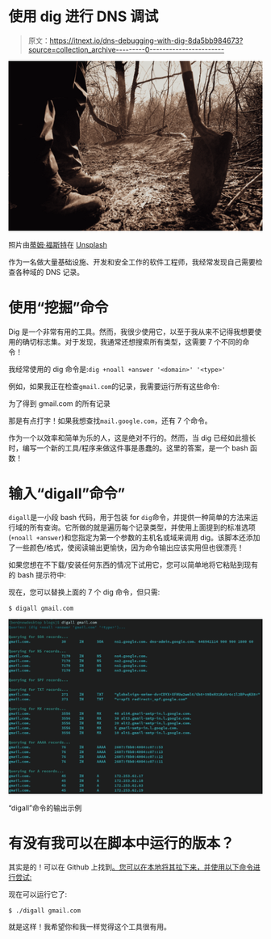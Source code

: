 # 使用 dig 进行 DNS 调试

> 原文：<https://itnext.io/dns-debugging-with-dig-8da5bb984673?source=collection_archive---------0----------------------->

![](img/d31b11f2953fa21cf9026bdb8664e364.png)

照片由[蒂姆·福斯特](https://unsplash.com/@timberfoster?utm_source=medium&utm_medium=referral)在 [Unsplash](https://unsplash.com?utm_source=medium&utm_medium=referral)

作为一名做大量基础设施、开发和安全工作的软件工程师，我经常发现自己需要检查各种域的 DNS 记录。

# 使用“挖掘”命令

Dig 是一个非常有用的工具。然而，我很少使用它，以至于我从来不记得我想要使用的确切标志集。对于发现，我通常还想搜索所有类型，这需要 7 个不同的命令！

我经常使用的 dig 命令是:`dig +noall +answer '<domain>' '<type>'`

例如，如果我正在检查`gmail.com`的记录，我需要运行所有这些命令:

为了得到 gmail.com 的所有记录

那是有点打字！如果我想查找`mail.google.com`，还有 7 个命令。

作为一个以效率和简单为乐的人，这是绝对不行的。然而，当 dig 已经如此擅长时，编写一个新的工具/程序来做这件事是愚蠢的。这里的答案，是一个 bash 函数！

# 输入“digall”命令”

`digall`是一小段 bash 代码，用于包装 for `dig`命令，并提供一种简单的方法来运行域的所有查询。它所做的就是遍历每个记录类型，并使用上面提到的标准选项(`+noall +answer`)和您指定为第一个参数的主机名或域来调用 dig。该脚本还添加了一些颜色/格式，使阅读输出更愉快，因为命令输出应该实用但也很漂亮！

如果您想在不下载/安装任何东西的情况下试用它，您可以简单地将它粘贴到现有的 bash 提示符中:

现在，您可以替换上面的 7 个 dig 命令，但只需:

```
$ digall gmail.com
```

![](img/76f02c26663dbebe06300a06e7ff3960.png)

“digall”命令的输出示例

# 有没有我可以在脚本中运行的版本？

其实是的！可以在 Github 上找到[。您可以在本地将其拉下来，并使用以下命令进行尝试:](https://github.com/FreedomBen/digall)

现在可以运行它了:

```
$ ./digall gmail.com
```

就是这样！我希望你和我一样觉得这个工具很有用。